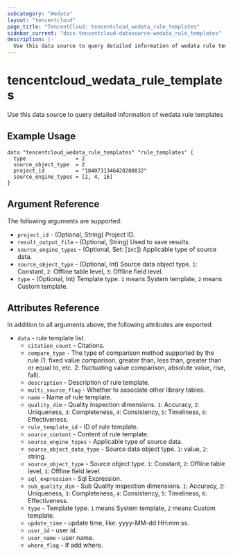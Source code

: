 ```yaml
---
subcategory: "Wedata"
layout: "tencentcloud"
page_title: "TencentCloud: tencentcloud_wedata_rule_templates"
sidebar_current: "docs-tencentcloud-datasource-wedata_rule_templates"
description: |-
  Use this data source to query detailed information of wedata rule templates
---
```


# tencentcloud_wedata_rule_templates

Use this data source to query detailed information of wedata rule templates

## Example Usage

```hcl
data "tencentcloud_wedata_rule_templates" "rule_templates" {
  type                = 2
  source_object_type  = 2
  project_id          = "1840731346428280832"
  source_engine_types = [2, 4, 16]
}
```

## Argument Reference

The following arguments are supported:

* `project_id` - (Optional, String) Project ID.
* `result_output_file` - (Optional, String) Used to save results.
* `source_engine_types` - (Optional, Set: [`Int`]) Applicable type of source data.
* `source_object_type` - (Optional, Int) Source data object type. `1`: Constant, `2`: Offline table level, `3`: Offline field level.
* `type` - (Optional, Int) Template type. `1` means System template, `2` means Custom template.

## Attributes Reference

In addition to all arguments above, the following attributes are exported:

* `data` - rule template list.
  * `citation_count` - Citations.
  * `compare_type` - The type of comparison method supported by the rule (1: fixed value comparison, greater than, less than, greater than or equal to, etc. 2: fluctuating value comparison, absolute value, rise, fall).
  * `description` - Description of rule template.
  * `multi_source_flag` - Whether to associate other library tables.
  * `name` - Name of rule template.
  * `quality_dim` - Quality inspection dimensions. `1`: Accuracy, `2`: Uniqueness, `3`: Completeness, `4`: Consistency, `5`: Timeliness, `6`: Effectiveness.
  * `rule_template_id` - ID of rule template.
  * `source_content` - Content of rule template.
  * `source_engine_types` - Applicable type of source data.
  * `source_object_data_type` - Source data object type. `1`: value, `2`: string.
  * `source_object_type` - Source object type. `1`: Constant, `2`: Offline table level, `3`: Offline field level.
  * `sql_expression` - Sql Expression.
  * `sub_quality_dim` - Sub Quality inspection dimensions. `1`: Accuracy, `2`: Uniqueness, `3`: Completeness, `4`: Consistency, `5`: Timeliness, `6`: Effectiveness.
  * `type` - Template type. `1` means System template, `2` means Custom template.
  * `update_time` - update time, like: yyyy-MM-dd HH:mm:ss.
  * `user_id` - user id.
  * `user_name` - user name.
  * `where_flag` - If add where.



